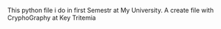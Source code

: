 This python file i do in first Semestr at My University. A create file with CryphoGraphy at Key Tritemia
